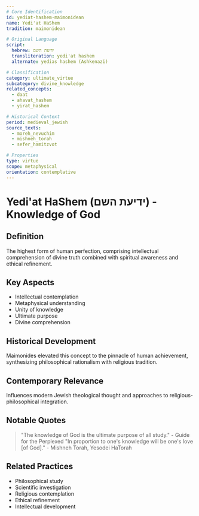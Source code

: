 ```yaml
---
# Core Identification
id: yediat-hashem-maimonidean
name: Yedi'at HaShem
tradition: maimonidean

# Original Language
script:
  hebrew: ידיעת השם
  transliteration: yedi'at hashem
  alternate: yedias hashem (Ashkenazi)

# Classification
category: ultimate_virtue
subcategory: divine_knowledge
related_concepts:
  - daat
  - ahavat_hashem
  - yirat_hashem

# Historical Context
period: medieval_jewish
source_texts:
  - moreh_nevuchim
  - mishneh_torah
  - sefer_hamitzvot

# Properties
type: virtue
scope: metaphysical
orientation: contemplative
---
```


# Yedi'at HaShem (ידיעת השם) - Knowledge of God

## Definition
The highest form of human perfection, comprising intellectual comprehension of divine truth combined with spiritual awareness and ethical refinement.

## Key Aspects
- Intellectual contemplation
- Metaphysical understanding
- Unity of knowledge
- Ultimate purpose
- Divine comprehension

## Historical Development
Maimonides elevated this concept to the pinnacle of human achievement, synthesizing philosophical rationalism with religious tradition.

## Contemporary Relevance
Influences modern Jewish theological thought and approaches to religious-philosophical integration.

## Notable Quotes
> "The knowledge of God is the ultimate purpose of all study." - Guide for the Perplexed
> "In proportion to one's knowledge will be one's love [of God]." - Mishneh Torah, Yesodei HaTorah

## Related Practices
- Philosophical study
- Scientific investigation
- Religious contemplation
- Ethical refinement
- Intellectual development